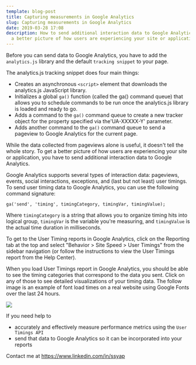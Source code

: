 ```yaml
---
template: blog-post
title: Capturing measurements in Google Analytics
slug: Capturing measurements in Google Analytics
date: 2019-03-28 17:08
description: How to send additional interaction data to Google Analytics to get
  a better picture of how users are experiencing your site or application.
---
```

Before you can send data to Google Analytics, you have to add the `analytics.js` library and the default `tracking snippet` to your page.

The analytics.js tracking snippet does four main things:

* Creates an asynchronous `<script>` element that downloads the analytics.js JavaScript library.
* Initializes a global `ga()` function (called the ga() command queue) that allows you to schedule commands to be run once the analytics.js library is loaded and ready to go.
* Adds a command to the `ga()` command queue to create a new tracker object for the property specified via the'UA-XXXXX-Y' parameter.
* Adds another command to the `ga()` command queue to send a pageview to Google Analytics for the current page.


While the data collected from pageviews alone is useful, it doesn't tell the whole story. To get a better picture of how users are experiencing your site or application, you have to send additional interaction data to Google Analytics.

Google Analytics supports several types of interaction data: pageviews, events, social interactions, exceptions, and (last but not least) user timings. To send user timing data to Google Analytics, you can use the following command signature:
~~~
ga('send', 'timing', timingCategory, timingVar, timingValue);
~~~

Where `timingCategory` is a string that allows you to organize timing hits into logical group, `timingVar` is the variable you're measuring, and `timingValue` is the actual time duration in milliseconds.

To get to the User Timing reports in Google Analytics, click on the Reporting tab at the top and select "Behavior > Site Speed > User Timings" from the sidebar navigation (or follow the instructions to view the User Timings report from the Help Center).

When you load User Timings report in Google Analytics, you should be able to see the timing categories that correspond to the data you sent. Click on any of those to see detailed visualizations of your timing data. The follow image is an example of font load times on a real website using Google Fonts over the last 24 hours.

![](https://res.cloudinary.com/mryap/image/upload/v1553785360/bbf6feb63db1a086.png)

If you need help to 
- accurately and effectively measure performance metrics using the `User Timings API`
- send that data to Google Analytics so it can be incorporated into your reports

Contact me at https://www.linkedin.com/in/ssyap   